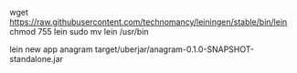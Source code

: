 wget https://raw.githubusercontent.com/technomancy/leiningen/stable/bin/lein
chmod 755 lein
sudo mv lein /usr/bin

lein new app anagram
target/uberjar/anagram-0.1.0-SNAPSHOT-standalone.jar
